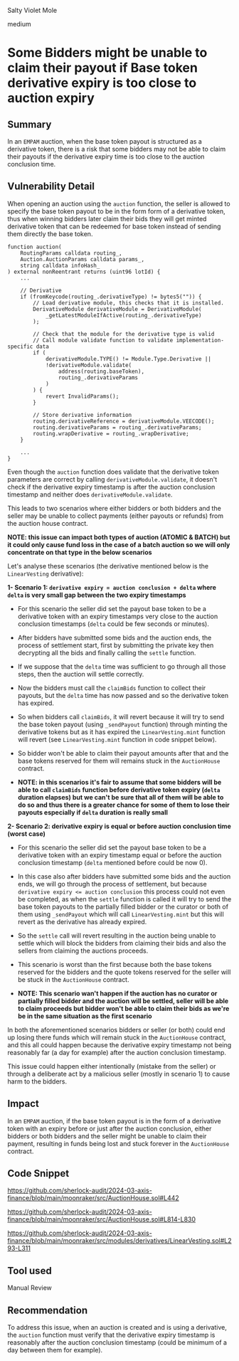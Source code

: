 Salty Violet Mole

medium

# Some Bidders might be unable to claim their payout if Base token derivative expiry is too close to auction expiry

## Summary

In an `EMPAM` auction, when the base token payout is structured as a derivative token, there is a risk that some bidders may not be able to claim their payouts if the derivative expiry time is too close to the auction conclusion time.

## Vulnerability Detail

When opening an auction using the `auction` function, the seller is allowed to specify the base token payout to be in the form form of a derivative token, thus when winning bidders later claim their bids they will get minted derivative token that can be redeemed for base token instead of sending them directly the base token.

```solidity
function auction(
    RoutingParams calldata routing_,
    Auction.AuctionParams calldata params_,
    string calldata infoHash_
) external nonReentrant returns (uint96 lotId) {
    ...

    // Derivative
    if (fromKeycode(routing_.derivativeType) != bytes5("")) {
        // Load derivative module, this checks that it is installed.
        DerivativeModule derivativeModule = DerivativeModule(
            _getLatestModuleIfActive(routing_.derivativeType)
        );

        // Check that the module for the derivative type is valid
        // Call module validate function to validate implementation-specific data
        if (
            derivativeModule.TYPE() != Module.Type.Derivative ||
            !derivativeModule.validate(
                address(routing.baseToken),
                routing_.derivativeParams
            )
        ) {
            revert InvalidParams();
        }

        // Store derivative information
        routing.derivativeReference = derivativeModule.VEECODE();
        routing.derivativeParams = routing_.derivativeParams;
        routing.wrapDerivative = routing_.wrapDerivative;
    }

    ...
}
```

Even though the `auction` function does validate that the derivative token parameters are correct by calling `derivativeModule.validate`, it doesn't check if the derivative expiry timestamp is after the auction conclusion timestamp and neither does `derivativeModule.validate`.

This leads to two scenarios where either bidders or both bidders and the seller may be unable to collect payments (either payouts or refunds) from the auction house contract.

**NOTE: this issue can impact both types of auction (ATOMIC & BATCH) but it could only cause fund loss in the case of a batch auction so we will only concentrate on that type in the below scenarios**

Let's analyse these scenarios (the derivative mentioned below is the `LinearVesting` derivative):

**1- Scenario 1: `derivative expiry = auction conclusion + delta` where `delta` is very small gap between the two expiry timestamps**

- For this scenario the seller did set the payout base token to be a derivative token with an expiry timestamps very close to the auction conclusion timestamps (`delta` could be few seconds or minutes).

- After bidders have submitted some bids and the auction ends, the process of settlement start, first by submitting the private key then decrypting all the bids and finally calling the `settle` function.

- If we suppose that the `delta` time was sufficient to go through all those steps, then the auction will settle correctly.

- Now the bidders must call the `claimBids` function to collect their payouts, but the `delta` time has now passed and so the derivative token has expired.

- So when bidders call `claimBids`, it will revert because it will try to send the base token payout (using `_sendPayout` function) through minting the derivative tokens but as it has expired the `LinearVesting.mint` function will revert (see `LinearVesting.mint` function in code snippet below).

- So bidder won't be able to claim their payout amounts after that and the base tokens reserved for them will remains stuck in the `AuctionHouse` contract.

- **NOTE: in this scenarios it's fair to assume that some bidders will be able to call `claimBids` function before derivative token expiry (`delta` duration elapses) but we can't be sure that all of them will be able to do so and thus there is a greater chance for some of them to lose their payouts especially if `delta` duration is really small**

**2- Scenario 2: derivative expiry is equal or before auction conclusion time (worst case)**

- For this scenario the seller did set the payout base token to be a derivative token with an expiry timestamp equal or before the auction conclusion timestamp (`delta` mentioned before could be now 0).

- In this case also after bidders have submitted some bids and the auction ends, we will go through the process of settlement, but because `derivative expiry <= auction conclusion` this process could not even be completed, as when the `settle` function is called it will try to send the base token payouts to the partially filled bidder or the curator or both of them using `_sendPayout` which will call `LinearVesting.mint` but this will revert as the derivative has already expired.

- So the `settle` call will revert resulting in the auction being unable to settle which will block the bidders from claiming their bids and also the sellers from claiming the auctions proceeds.

- This scenario is worst than the first because both the base tokens reserved for the bidders and the quote tokens reserved for the seller will be stuck in the `AuctionHouse` contract.

- **NOTE: This scenario wan't happen if the auction has no curator or partially filled bidder and the auction will be settled, seller will be able to claim proceeds but bidder won't be able to claim their bids as we're be in the same situation as the first scenario**

In both the aforementioned scenarios bidders or seller (or both) could end up losing there funds which will remain stuck in the `AuctionHouse` contract, and this all could happen because the derivative expiry timestamp not being reasonably far (a day for example) after the auction conclusion timestamp.

This issue could happen either intentionally (mistake from the seller) or through a deliberate act by a malicious seller (mostly in scenario 1) to cause harm to the bidders.

## Impact

In an `EMPAM` auction, if the base token payout is in the form of a derivative token with an expiry before or just after the auction conclusion, either bidders or both bidders and the seller might be unable to claim their payment, resulting in funds being lost and stuck forever in the `AuctionHouse` contract.

## Code Snippet

https://github.com/sherlock-audit/2024-03-axis-finance/blob/main/moonraker/src/AuctionHouse.sol#L442

https://github.com/sherlock-audit/2024-03-axis-finance/blob/main/moonraker/src/AuctionHouse.sol#L814-L830

https://github.com/sherlock-audit/2024-03-axis-finance/blob/main/moonraker/src/modules/derivatives/LinearVesting.sol#L293-L311

## Tool used

Manual Review

## Recommendation

To address this issue, when an auction is created and is using a derivative, the `auction` function must verify that the derivative expiry timestamp is reasonably after the auction conclusion timestamp (could be minimum of a day between them for example).